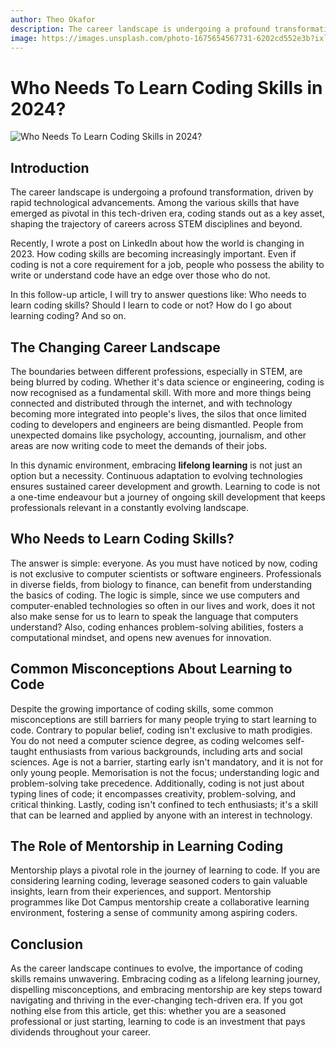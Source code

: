 ```yaml
---
author: Theo Okafor
description: The career landscape is undergoing a profound transformation, and among the various skills that have emerged as pivotal in this tech-driven era, coding stands out. The question is who needs to learn coding skills?
image: https://images.unsplash.com/photo-1675654567731-6202cd552e3b?ixlib=rb-4.0.3&q=85&fm=jpg&crop=entropy&cs=srgb&w=3600
---
```


# Who Needs To Learn Coding Skills in 2024?

![Who Needs To Learn Coding Skills in 2024?](https://images.unsplash.com/photo-1675654567731-6202cd552e3b?ixlib=rb-4.0.3&q=85&fm=jpg&crop=entropy&cs=srgb&w=3600)

## **Introduction**

The career landscape is undergoing a profound transformation, driven by rapid technological advancements. Among the various skills that have emerged as pivotal in this tech-driven era, coding stands out as a key asset, shaping the trajectory of careers across STEM disciplines and beyond.

Recently, I wrote a post on LinkedIn about how the world is changing in 2023.  How coding skills are becoming increasingly important. Even if coding is not a core requirement for a job, people who possess the ability to write or understand code have an edge over those who do not.

In this follow-up article, I will try to answer questions like: Who needs to learn coding skills? Should I learn to code or not? How do I go about learning coding? And so on.

## The Changing Career Landscape

The boundaries between different professions, especially in STEM, are being blurred by coding. Whether it's data science or engineering, coding is now recognised as a fundamental skill. With more and more things being connected and distributed through the internet, and with technology becoming more integrated into people's lives, the silos that once limited coding to developers and engineers are being dismantled. People from unexpected domains like psychology, accounting, journalism, and other areas are now writing code to meet the demands of their jobs.

In this dynamic environment, embracing **lifelong learning** is not just an option but a necessity. Continuous adaptation to evolving technologies ensures sustained career development and growth. Learning to code is not a one-time endeavour but a journey of ongoing skill development that keeps professionals relevant in a constantly evolving landscape.

## Who Needs to Learn Coding Skills?

The answer is simple: everyone. As you must have noticed by now, coding is not exclusive to computer scientists or software engineers. Professionals in diverse fields, from biology to finance, can benefit from understanding the basics of coding. The logic is simple, since we use computers and computer-enabled technologies so often in our lives and work, does it not also make sense for us to learn to speak the language that computers understand?
Also, coding enhances problem-solving abilities, fosters a computational mindset, and opens new avenues for innovation.

## Common Misconceptions About Learning to Code

Despite the growing importance of coding skills, some common misconceptions are still barriers for many people trying to start learning to code. Contrary to popular belief, coding isn't exclusive to math prodigies. You do not need a computer science degree, as coding welcomes self-taught enthusiasts from various backgrounds, including arts and social sciences. Age is not a barrier, starting early isn't mandatory, and it is not for only young people. Memorisation is not the focus; understanding logic and problem-solving take precedence. Additionally, coding is not just about typing lines of code; it encompasses creativity, problem-solving, and critical thinking. Lastly, coding isn't confined to tech enthusiasts; it's a skill that can be learned and applied by anyone with an interest in technology.

## The Role of Mentorship in Learning Coding

Mentorship plays a pivotal role in the journey of learning to code. If you are considering learning coding, leverage seasoned coders to gain valuable insights, learn from their experiences, and support. Mentorship programmes like Dot Campus mentorship create a collaborative learning environment, fostering a sense of community among aspiring coders.

## Conclusion

As the career landscape continues to evolve, the importance of coding skills remains unwavering. Embracing coding as a lifelong learning journey, dispelling misconceptions, and embracing mentorship are key steps toward navigating and thriving in the ever-changing tech-driven era. If you got nothing else from this article, get this: whether you are a seasoned professional or just starting, learning to code is an investment that pays dividends throughout your career.
